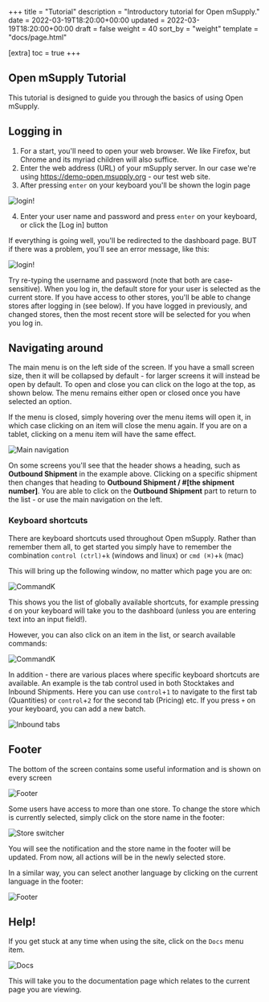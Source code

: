 +++
title = "Tutorial"
description = "Introductory tutorial for Open mSupply."
date = 2022-03-19T18:20:00+00:00
updated = 2022-03-19T18:20:00+00:00
draft = false
weight = 40
sort_by = "weight"
template = "docs/page.html"

[extra]
toc = true
+++

## Open mSupply Tutorial

This tutorial is designed to guide you through the basics of using Open mSupply.

## Logging in

1. For a start, you'll need to open your web browser. We like Firefox, but Chrome and its myriad children will also suffice.
2. Enter the web address (URL) of your mSupply server. In our case we're using https://demo-open.msupply.org - our test web site.
3. After pressing `enter` on your keyboard you'll be shown the login page

![login!](/docs/introduction/images/log_in.png)

4. Enter your user name and password and press `enter` on your keyboard, or click the [Log in] button

If everything is going well, you'll be redirected to the dashboard page.
BUT if there was a problem, you'll see an error message, like this:

![login!](/docs/introduction/images/log_in_error.png)

Try re-typing the username and password (note that both are case-sensitive).
When you log in, the default store for your user is selected as the current store. If you have access to other stores, you'll be able to change stores after logging in (see below).
If you have logged in previously, and changed stores, then the most recent store will be selected for you when you log in.

## Navigating around

The main menu is on the left side of the screen. If you have a small screen size, then it will be collapsed by default - for larger screens it will instead be open by default.
To open and close you can click on the logo at the top, as shown below. The menu remains either open or closed once you have selected an option.

If the menu is closed, simply hovering over the menu items will open it, in which case clicking on an item will close the menu again. If you are on a tablet, clicking on a menu item will have the same effect.

![Main navigation](/docs/introduction/images/main_nav.gif)

On some screens you'll see that the header shows a heading, such as **Outbound Shipment** in the example above. Clicking on a specific shipment then changes that heading to **Outbound Shipment / #[the shipment number]**. You are able to click on the **Outbound Shipment** part to return to the list - or use the main navigation on the left.

### Keyboard shortcuts

There are keyboard shortcuts used throughout Open mSupply. Rather than remember them all, to get started you simply have to remember the combination `control (ctrl)`+`k` (windows and linux) or `cmd (⌘)`+`k` (mac)

This will bring up the following window, no matter which page you are on:

![CommandK](/docs/introduction/images/cmd_k.png)

This shows you the list of globally available shortcuts, for example pressing `d` on your keyboard will take you to the dashboard (unless you are entering text into an input field!).

However, you can also click on an item in the list, or search available commands:

![CommandK](/docs/introduction/images/cmd_k.gif)

In addition - there are various places where specific keyboard shortcuts are available. An example is the tab control used in both Stocktakes and Inbound Shipments. Here you can use `control`+`1` to navigate to the first tab (Quantities) or `control`+`2` for the second tab (Pricing) etc. If you press `+` on your keyboard, you can add a new batch.

![Inbound tabs](/docs/replenishment/images/is_edit_keyboard_shortcuts.png)

## Footer

The bottom of the screen contains some useful information and is shown on every screen

![Footer](/docs/introduction/images/footer.png)

Some users have access to more than one store. To change the store which is currently selected, simply click on the store name in the footer:

![Store switcher](/docs/introduction/images/store_switcher.gif)

You will see the notification and the store name in the footer will be updated. From now, all actions will be in the newly selected store.

In a similar way, you can select another language by clicking on the current language in the footer:

![Footer](/docs/introduction/images/footer_select_language.png)


## Help!

If you get stuck at any time when using the site, click on the `Docs` menu item.

![Docs](/docs/introduction/images/docs_nav.png)

This will take you to the documentation page which relates to the current page you are viewing.
